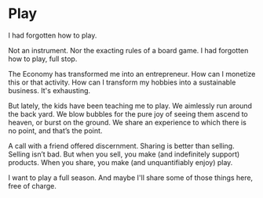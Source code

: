 <!--data 2020-04-21 -->

# Play

I had forgotten how to play.

Not an instrument.
Nor the exacting rules of a board game.
I had forgotten how to play, full stop.

The Economy has transformed me into an entrepreneur.
How can I monetize this or that activity.
How can I transform my hobbies into a sustainable business.
It's exhausting.

But lately, the kids have been teaching me to play.
We aimlessly run around the back yard.
We blow bubbles for the pure joy of seeing them ascend to heaven, or burst on the ground.
We share an experience to which there is no point, and that’s the point.

A call with a friend offered discernment.
Sharing is better than selling.
Selling isn’t bad.
But when you sell, you make (and indefinitely support) products.
When you share, you make (and unquantifiably enjoy) play.

I want to play a full season.
And maybe I'll share some of those things here, free of charge.
